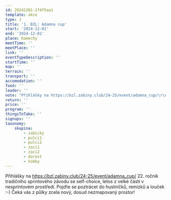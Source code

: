 ```yaml
---
id: 20241201-1f4f5aa1
template: akce
type: J
title: '1. BZL: Adamna cup'
start: '2024-12-01'
end: '2024-12-01'
place: Kamechy
meetTime: ''
meetPlace: ''
link: ''
eventTypeDescription: ''
startTime: ''
map: ''
terrain: ''
transport: ''
accomodation: ''
food: ''
leader: ''
note: "Přihlášky na https://bzl.zabiny.club/24-25/event/adamna_cup/\r\n22. ročník tradičního sprintového závodu se self-choice, letos z velké části v nesprintovém prostředí. Pojďte se poztrácet do hustníčků, remízků a louček :-) Čeká vás z půlky zcela nový, dosud nezmapovaný prostor!"
return: ''
price: ''
program: ''
thingsToTake: ''
signups: ''
taxonomy:
    skupina:
        - zabicky
        - pulci1
        - pulci2
        - zaci1
        - zaci2
        - dorost
        - hobby
---
```


Přihlášky na https://bzl.zabiny.club/24-25/event/adamna_cup/
22. ročník tradičního sprintového závodu se self-choice, letos z velké části v nesprintovém prostředí. Pojďte se poztrácet do hustníčků, remízků a louček :-) Čeká vás z půlky zcela nový, dosud nezmapovaný prostor!
